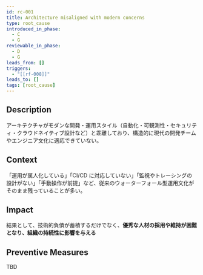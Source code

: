 ```yaml
---
id: rc-001
title: Architecture misaligned with modern concerns
type: root_cause
introduced_in_phase:
  - C
  - G
reviewable_in_phase:
  - D
  - G
leads_from: []
triggers:
  - "[[rf-008]]"
leads_to: []
tags: [root_cause]
---
```



## Description
アーキテクチャがモダンな開発・運用スタイル（自動化・可観測性・セキュリティ・クラウドネイティブ設計など）と乖離しており、構造的に現代の開発チームやエンジニア文化に適応できていない。

## Context
「運用が属人化している」「CI/CD に対応していない」「監視やトレーシングの設計がない」「手動操作が前提」など、従来のウォーターフォール型運用文化がそのまま残っていることが多い。

## Impact
結果として、技術的負債が蓄積するだけでなく、**優秀な人材の採用や維持が困難となり、組織の持続性に影響を与える**

## Preventive Measures
TBD